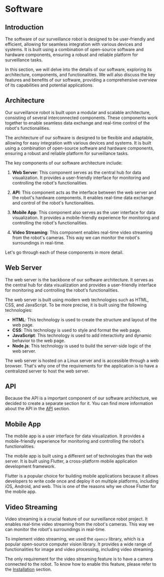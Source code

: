 # Software

## Introduction

The software of our surveillance robot is designed to be user-friendly and efficient, allowing for seamless integration with various devices and systems. It is built using a combination of open-source software and hardware components, ensuring a robust and reliable platform for surveillance tasks.

In this section, we will delve into the details of our software, exploring its architecture, components, and functionalities. We will also discuss the key features and benefits of our software, providing a comprehensive overview of its capabilities and potential applications.

## Architecture

Our surveillance robot is built upon a modular and scalable architecture, consisting of several interconnected components. These components work together to enable seamless data exchange and real-time control of the robot's functionalities.

The architecture of our software is designed to be flexible and adaptable, allowing for easy integration with various devices and systems. It is built using a combination of open-source software and hardware components, ensuring a robust and reliable platform for surveillance tasks.

The key components of our software architecture include:

1. **Web Server**: This component serves as the central hub for data visualization. It provides a user-friendly interface for monitoring and controlling the robot's functionalities.

2. **API**: This component acts as the interface between the web server and the robot's hardware components. It enables real-time data exchange and control of the robot's functionalities.

3. **Mobile App**: This component also serves as the user interface for data visualization. It provides a mobile-friendly experience for monitoring and controlling the robot's functionalities.

4. **Video Streaming**: This component enables real-time video streaming from the robot's cameras. This way we can monitor the robot's surroundings in real-time.

Let's go through each of these components in more detail.

## Web Server

The web server is the backbone of our software architecture. It serves as the central hub for data visualization and provides a user-friendly interface for monitoring and controlling the robot's functionalities.

The web server is built using modern web technologies such as HTML, CSS, and JavaScript. To be more precise, it is built using the following technologies:

- **HTML**: This technology is used to create the structure and layout of the web page.
- **CSS**: This technology is used to style and format the web page.
- **JavaScript**: This technology is used to add interactivity and dynamic behavior to the web page.
- **Node.js**: This technology is used to build the server-side logic of the web server.

The web server is hosted on a Linux server and is accessible through a web browser. That's why one of the requirements for the application is to have a centralized server to host the web server.

## API

Because the API is a important component of our software architecture, we decided to create a separate section for it. You can find more information about the API in the [API](./api.md) section.

## Mobile App

The mobile app is a user interface for data visualization. It provides a mobile-friendly experience for monitoring and controlling the robot's functionalities.

The mobile app is built using a different set of technologies than the web server. It is built using Flutter, a cross-platform mobile application development framework.

Flutter is a popular choice for building mobile applications because it allows developers to write code once and deploy it on multiple platforms, including iOS, Android, and web. This is one of the reasons why we chose Flutter for the mobile app.

## Video Streaming

Video streaming is a crucial feature of our surveillance robot project. It enables real-time video streaming from the robot's cameras. This way we can monitor the robot's surroundings in real-time.

To implement video streaming, we used the `opencv` library, which is a popular open-source computer vision library. It provides a wide range of functionalities for image and video processing, including video streaming.

The only requirement for the video streaming feature is to have a camera connected to the robot. To know how to enable this feature, please refer to the [Installation](./installation.md) section.

